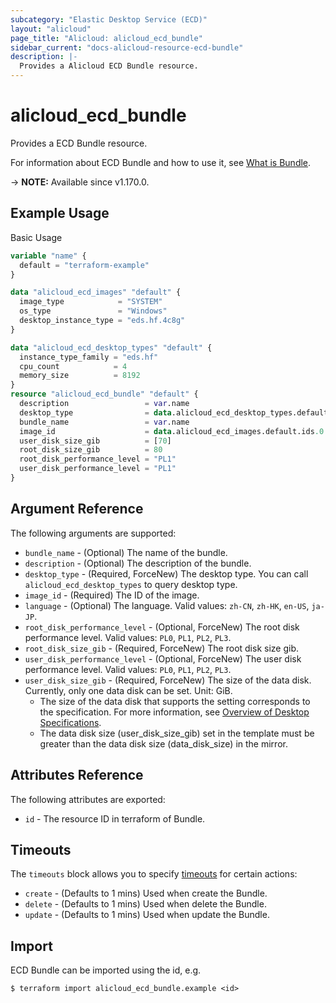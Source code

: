 ```yaml
---
subcategory: "Elastic Desktop Service (ECD)"
layout: "alicloud"
page_title: "Alicloud: alicloud_ecd_bundle"
sidebar_current: "docs-alicloud-resource-ecd-bundle"
description: |-
  Provides a Alicloud ECD Bundle resource.
---
```


# alicloud_ecd_bundle

Provides a ECD Bundle resource.

For information about ECD Bundle and how to use it, see [What is Bundle](https://www.alibabacloud.com/help/en/elastic-desktop-service/latest/api-doc-ecd-2020-09-30-api-doc-createbundle).

-> **NOTE:** Available since v1.170.0.

## Example Usage

Basic Usage

```terraform
variable "name" {
  default = "terraform-example"
}

data "alicloud_ecd_images" "default" {
  image_type            = "SYSTEM"
  os_type               = "Windows"
  desktop_instance_type = "eds.hf.4c8g"
}

data "alicloud_ecd_desktop_types" "default" {
  instance_type_family = "eds.hf"
  cpu_count            = 4
  memory_size          = 8192
}
resource "alicloud_ecd_bundle" "default" {
  description                 = var.name
  desktop_type                = data.alicloud_ecd_desktop_types.default.ids.0
  bundle_name                 = var.name
  image_id                    = data.alicloud_ecd_images.default.ids.0
  user_disk_size_gib          = [70]
  root_disk_size_gib          = 80
  root_disk_performance_level = "PL1"
  user_disk_performance_level = "PL1"
}
```

## Argument Reference

The following arguments are supported:

* `bundle_name` - (Optional) The name of the bundle.
* `description` - (Optional)  The description of the bundle.
* `desktop_type` - (Required, ForceNew) The desktop type. You can call `alicloud_ecd_desktop_types` to query desktop type.
* `image_id` - (Required) The ID of the image.
* `language` - (Optional) The language. Valid values: `zh-CN`, `zh-HK`, `en-US`, `ja-JP`.
* `root_disk_performance_level` - (Optional, ForceNew) The root disk performance level. Valid values: `PL0`, `PL1`, `PL2`, `PL3`.
* `root_disk_size_gib` - (Required, ForceNew) The root disk size gib.
* `user_disk_performance_level` - (Optional, ForceNew) The user disk performance level. Valid values: `PL0`, `PL1`, `PL2`, `PL3`.
* `user_disk_size_gib` - (Required, ForceNew) The size of the data disk. Currently, only one data disk can be set. Unit: GiB. 
  - The size of the data disk that supports the setting corresponds to the specification. For more information, see [Overview of Desktop Specifications](https://help.aliyun.com/document_detail/188609.htm?spm=a2c4g.11186623.0.0.6406297bE0U5DG).
  - The data disk size (user_disk_size_gib) set in the template must be greater than the data disk size (data_disk_size) in the mirror.

## Attributes Reference

The following attributes are exported:

* `id` - The resource ID in terraform of Bundle.

## Timeouts

The `timeouts` block allows you to specify [timeouts](https://www.terraform.io/docs/configuration-0-11/resources.html#timeouts) for certain actions:

* `create` - (Defaults to 1 mins) Used when create the Bundle.
* `delete` - (Defaults to 1 mins) Used when delete the Bundle.
* `update` - (Defaults to 1 mins) Used when update the Bundle.

## Import

ECD Bundle can be imported using the id, e.g.

```shell
$ terraform import alicloud_ecd_bundle.example <id>
```